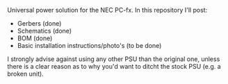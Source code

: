Universal power solution for the NEC PC-fx. In this repository I'll post:

- Gerbers (done)
- Schematics (done)
- BOM (done)
- Basic installation instructions/photo's (to be done)
 
I strongly advise against using any other PSU than the original one, unless there is a clear reason as to why you'd want to ditcht the stock PSU (e.g. a broken unit).

